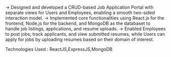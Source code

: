 -> Designed and developed a CRUD-based Job Application Portal with separate views for Users and Employees, enabling a smooth two-sided interaction model.
-> Implemented core functionalities using React.js for the frontend, Node.js for the backend, and MongoDB as the databaset to handle job listings, applications, and resume uploads.
-> Enabled Employees to post jobs, track applicants, and view submitted resumes, while Users can apply for jobs by uploading resumes based on their domain of interest.


Technologies Used : ReactJS,ExpressJS,MongoDB
